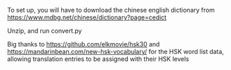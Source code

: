 To set up, you will have to download the chinese english dictionary from https://www.mdbg.net/chinese/dictionary?page=cedict

Unzip, and run convert.py

Big thanks to https://github.com/elkmovie/hsk30 and https://mandarinbean.com/new-hsk-vocabulary/ for the HSK word list data, allowing translation entries to be assigned with their HSK levels